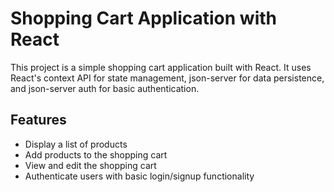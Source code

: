 # Shopping Cart Application with React

This project is a simple shopping cart application built with React. It uses React's context API for state management, json-server for data persistence, and json-server auth for basic authentication.

## Features

- Display a list of products
- Add products to the shopping cart
- View and edit the shopping cart
- Authenticate users with basic login/signup functionality